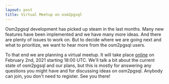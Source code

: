 ```yaml
---
layout: post
title: Virtual Meetup on osm2pgsql
---
```


Osm2pgsql development has picked up steam in the last months. Many new features
have been implemented and we have many more ideas. And there are plenty of
issues to work on. But to decide where we are going next and what to
prioritize, we want to hear more from the osm2pgsql users.

To that end we are planning a virtual meetup. It will take place
[online](https://meet.topf.org/osm2pgsql) on February 2nd, 2021 starting 18:00
UTC. We'll talk a bit about the current state of osm2pgsql and our plans, but
this is mostly for answering any questions you might have and for discussing
ideas on osm2pgsql. Anybody can join, you don't need to register. See you
there!


